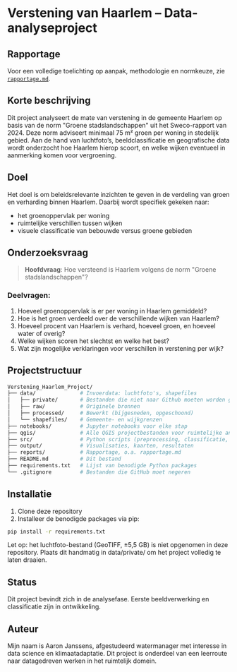 # Verstening van Haarlem – Data-analyseproject

## Rapportage
Voor een volledige toelichting op aanpak, methodologie en normkeuze, zie [`rapportage.md`](rapportage.md).

## Korte beschrijving
Dit project analyseert de mate van verstening in de gemeente Haarlem op basis van de norm "Groene stadslandschappen" uit het Sweco-rapport van 2024. Deze norm adviseert minimaal 75 m² groen per woning in stedelijk gebied. Aan de hand van luchtfoto’s, beeldclassificatie en geografische data wordt onderzocht hoe Haarlem hierop scoort, en welke wijken eventueel in aanmerking komen voor vergroening.

## Doel
Het doel is om beleidsrelevante inzichten te geven in de verdeling van groen en verharding binnen Haarlem. Daarbij wordt specifiek gekeken naar:
- het groenoppervlak per woning
- ruimtelijke verschillen tussen wijken
- visuele classificatie van bebouwde versus groene gebieden

## Onderzoeksvraag

> **Hoofdvraag**: Hoe versteend is Haarlem volgens de norm "Groene stadslandschappen"?

### Deelvragen:
1. Hoeveel groenoppervlak is er per woning in Haarlem gemiddeld?
2. Hoe is het groen verdeeld over de verschillende wijken van Haarlem?
3. Hoeveel procent van Haarlem is verhard, hoeveel groen, en hoeveel water of overig?
4. Welke wijken scoren het slechtst en welke het best?
5. Wat zijn mogelijke verklaringen voor verschillen in verstening per wijk?

## Projectstructuur

```bash
Verstening_Haarlem_Project/
├── data/              # Invoerdata: luchtfoto's, shapefiles
│   ├── private/       # Bestanden die niet naar Github moeten worden geupload
│   ├── raw/           # Originele bronnen
│   ├── processed/     # Bewerkt (bijgesneden, opgeschoond)
│   └── shapefiles/    # Gemeente- en wijkgrenzen
├── notebooks/         # Jupyter notebooks voor elke stap
├── qgis/              # Alle QGIS projectbestanden voor ruimtelijke analyse
├── src/               # Python scripts (preprocessing, classificatie, analyse)
├── output/            # Visualisaties, kaarten, resultaten
├── reports/           # Rapportage, o.a. rapportage.md
├── README.md          # Dit bestand
├── requirements.txt   # Lijst van benodigde Python packages
└── .gitignore         # Bestanden die GitHub moet negeren
```

## Installatie

1. Clone deze repository
2. Installeer de benodigde packages via pip:

```bash
pip install -r requirements.txt
```

Let op: het luchtfoto-bestand (GeoTIFF, ±5,5 GB) is niet opgenomen in deze repository. Plaats dit handmatig in data/private/ om het project volledig te laten draaien.

## Status
Dit project bevindt zich in de analysefase. Eerste beeldverwerking en classificatie zijn in ontwikkeling.

## Auteur
Mijn naam is Aaron Janssens, afgestudeerd watermanager met interesse in data science en klimaatadaptatie. Dit project is onderdeel van een leerroute naar datagedreven werken in het ruimtelijk domein.

